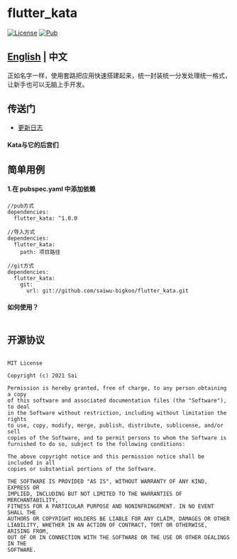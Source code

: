 # flutter_kata

[![License](https://img.shields.io/badge/license-MIT-green.svg)](/LICENSE)
[![Pub](https://img.shields.io/badge/pub-v1.0.0-orange.svg)](https://pub.dartlang.org/packages/flutter_kata)

## [English](https://github.com/saiwu-bigkoo/flutter_kata/blob/master/README_EN.md) | 中文

正如名字一样，使用套路把应用快速搭建起来，统一封装统一分发处理统一格式，让新手也可以无脑上手开发。


## 传送门

 - [更新日志](https://github.com/saiwu-bigkoo/flutter_kata/blob/master/CHANGELOG_CN.md)


#### Kata与它的后宫们

## 简单用例
#### 1.在 pubspec.yaml 中添加依赖
```
//pub方式
dependencies:
  flutter_kata: ^1.0.0

//导入方式
dependencies:
  flutter_kata:
    path: 项目路径

//git方式
dependencies:
  flutter_kata:
    git:
      url: git://github.com/saiwu-bigkoo/flutter_kata.git
```
#### 如何使用？
```dart
```






## 开源协议

```

MIT License

Copyright (c) 2021 Sai

Permission is hereby granted, free of charge, to any person obtaining a copy
of this software and associated documentation files (the "Software"), to deal
in the Software without restriction, including without limitation the rights
to use, copy, modify, merge, publish, distribute, sublicense, and/or sell
copies of the Software, and to permit persons to whom the Software is
furnished to do so, subject to the following conditions:

The above copyright notice and this permission notice shall be included in all
copies or substantial portions of the Software.

THE SOFTWARE IS PROVIDED "AS IS", WITHOUT WARRANTY OF ANY KIND, EXPRESS OR
IMPLIED, INCLUDING BUT NOT LIMITED TO THE WARRANTIES OF MERCHANTABILITY,
FITNESS FOR A PARTICULAR PURPOSE AND NONINFRINGEMENT. IN NO EVENT SHALL THE
AUTHORS OR COPYRIGHT HOLDERS BE LIABLE FOR ANY CLAIM, DAMAGES OR OTHER
LIABILITY, WHETHER IN AN ACTION OF CONTRACT, TORT OR OTHERWISE, ARISING FROM,
OUT OF OR IN CONNECTION WITH THE SOFTWARE OR THE USE OR OTHER DEALINGS IN THE
SOFTWARE.


```
